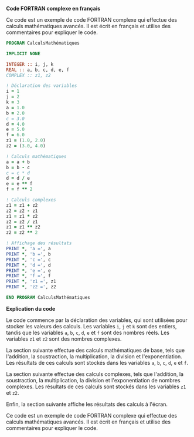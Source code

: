 **Code FORTRAN complexe en français**

Ce code est un exemple de code FORTRAN complexe qui effectue des calculs mathématiques avancés. Il est écrit en français et utilise des commentaires pour expliquer le code.

```fortran
PROGRAM CalculsMathématiques

IMPLICIT NONE

INTEGER :: i, j, k
REAL :: a, b, c, d, e, f
COMPLEX :: z1, z2

! Déclaration des variables
i = 1
j = 2
k = 3
a = 1.0
b = 2.0
c = 3.0
d = 4.0
e = 5.0
f = 6.0
z1 = (1.0, 2.0)
z2 = (3.0, 4.0)

! Calculs mathématiques
a = a + b
b = b - c
c = c * d
d = d / e
e = e ** f
f = f ** 2

! Calculs complexes
z1 = z1 + z2
z2 = z2 - z1
z1 = z1 * z2
z2 = z2 / z1
z1 = z1 ** z2
z2 = z2 ** 2

! Affichage des résultats
PRINT *, 'a =', a
PRINT *, 'b =', b
PRINT *, 'c =', c
PRINT *, 'd =', d
PRINT *, 'e =', e
PRINT *, 'f =', f
PRINT *, 'z1 =', z1
PRINT *, 'z2 =', z2

END PROGRAM CalculsMathématiques
```

**Explication du code**

Le code commence par la déclaration des variables, qui sont utilisées pour stocker les valeurs des calculs. Les variables `i`, `j` et `k` sont des entiers, tandis que les variables `a`, `b`, `c`, `d`, `e` et `f` sont des nombres réels. Les variables `z1` et `z2` sont des nombres complexes.

La section suivante effectue des calculs mathématiques de base, tels que l'addition, la soustraction, la multiplication, la division et l'exponentiation. Les résultats de ces calculs sont stockés dans les variables `a`, `b`, `c`, `d`, `e` et `f`.

La section suivante effectue des calculs complexes, tels que l'addition, la soustraction, la multiplication, la division et l'exponentiation de nombres complexes. Les résultats de ces calculs sont stockés dans les variables `z1` et `z2`.

Enfin, la section suivante affiche les résultats des calculs à l'écran.

Ce code est un exemple de code FORTRAN complexe qui effectue des calculs mathématiques avancés. Il est écrit en français et utilise des commentaires pour expliquer le code.